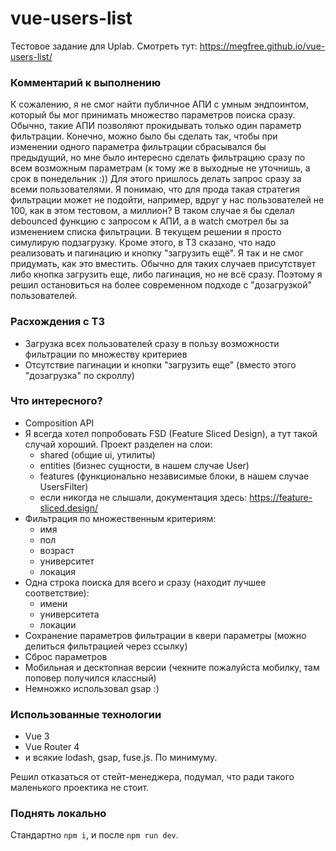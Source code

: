 # vue-users-list

Тестовое задание для Uplab.
Смотреть тут: https://megfree.github.io/vue-users-list/

### Комментарий к выполнению
К сожалению, я не смог найти публичное АПИ с умным эндпоинтом, который бы мог принимать множество параметров поиска сразу. Обычно, такие АПИ позволяют прокидывать только один параметр фильтрации.
Конечно, можно было бы сделать так, чтобы при изменении одного параметра фильтрации сбрасывался бы предыдущий, но мне было интересно сделать фильтрацию сразу по всем возможным параметрам (к тому же в выходные не уточнишь, а срок в понедельник :))
Для этого пришлось делать запрос сразу за всеми пользователями.
Я понимаю, что для прода такая стратегия фильтрации может не подойти, например, вдруг у нас пользователей не 100, как в этом тестовом, а миллион? В таком случае я бы сделал debounced функцию с запросом к АПИ, а в watch смотрел бы за изменением списка фильтрации.
В текущем решении я просто симулирую подзагрузку.
Кроме этого, в ТЗ сказано, что надо реализовать и пагинацию и кнопку "загрузить ещё". Я так и не смог придумать, как это вместить. Обычно для таких случаев присутствует либо кнопка загрузить еще, либо пагинация, но не всё сразу. Поэтому я решил остановиться на более современном подходе с "дозагрузкой" пользователей.

### Расхождения с ТЗ
- Загрузка всех пользователей сразу в пользу возможности фильтрации по множеству критериев
- Отсутствие пагинации и кнопки "загрузить еще" (вместо этого "дозагрузка" по скроллу)

### Что интересного?
- Composition API
- Я всегда хотел попробовать FSD (Feature Sliced Design), а тут такой случай хороший. Проект разделен на слои:
  - shared (общие ui, утилиты)
  - entities (бизнес сущности, в нашем случае User)
  - features (функционально независимые блоки, в нашем случае UsersFilter)
  - если никогда не слышали, документация здесь: https://feature-sliced.design/
- Фильтрация по множественным критериям:
  - имя
  - пол
  - возраст
  - университет
  - локация
- Одна строка поиска для всего и сразу (находит лучшее соответствие):
  - имени
  - университета
  - локации
- Сохранение параметров фильтрации в квери параметры (можно делиться фильтрацией через ссылку)
- Сброс параметров
- Мобильная и десктопная версии (чекните пожалуйста мобилку, там поповер получился классный)
- Немножко использовал gsap :)

### Использованные технологии

- Vue 3
- Vue Router 4
- и всякие lodash, gsap, fuse.js. По минимуму.

Решил отказаться от стейт-менеджера, подумал, что ради такого маленького проектика не стоит.

### Поднять локально

Стандартно `npm i`, и после `npm run dev`.